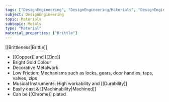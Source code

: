 ```yaml
---
tags: ["DesignEngineering", "DesignEngineering/Materials", "DesignEngineering/Materials/Metals", "DesignEngineering/Materials/Metals/Materials"]
subject: DesignEngineering
topic: Materials
subtopic: Metals
type: "Material"
material_properties: ["Brittle"]
---
```


[[Brittleness|Brittle]]
 
 - [[Copper]] and [[Zinc]]
 - Bright Gold Colour
 - Decorative Metalwork
 - Low Friction: Mechanisms such as locks, gears, door handles, taps, valves, zips
 - Musical Instruments: High workability and [[Durability]]
 - Easily cast & [[Machinability|Machined]]
 - Can be [[Chrome]] plated